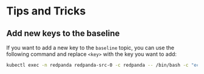 # Tips and Tricks

## Add new keys to the baseline

If you want to add a new key to the `baseline` topic, you can use the following command and replace `<key>` with the key you want to add:

```bash
kubectl exec -n redpanda redpanda-src-0 -c redpanda -- /bin/bash -c "echo null | rpk topic produce baseline --key <key>"
```